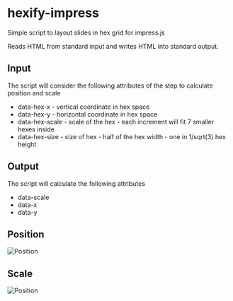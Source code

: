 # hexify-impress
Simple script to layout slides in hex grid for impress.js


Reads HTML from standard input and writes HTML into standard output.

## Input
The script will consider the following attributes of the step to calculate position and scale
* data-hex-x - vertical coordinate in hex space
* data-hex-y - horizontal coordinate in hex space
* data-hex-scale - scale of the hex - each increment will fit 7 smaller hexes inside
* data-hex-size - size of hex - half of the  hex width - one in 1/sqrt(3) hex height

## Output
The script will calculate the following attributes
* data-scale
* data-x
* data-y

## Position
![Position](http://agrzes.github.io/hexify-impress/position.svg)

## Scale
![Position](http://agrzes.github.io/hexify-impress/scale.svg)
